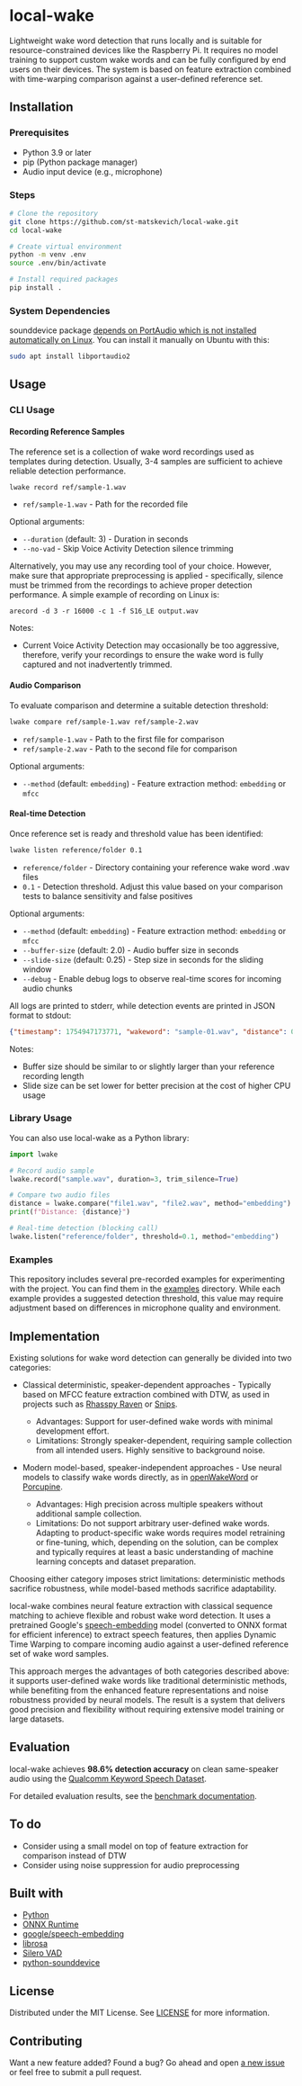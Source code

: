# local-wake

Lightweight wake word detection that runs locally and is suitable for resource-constrained devices like the Raspberry Pi. It requires no model training to support custom wake words and can be fully configured by end users on their devices. The system is based on feature extraction combined with time-warping comparison against a user-defined reference set.

## Installation
### Prerequisites
- Python 3.9 or later
- pip (Python package manager)
- Audio input device (e.g., microphone)

### Steps
```bash
# Clone the repository
git clone https://github.com/st-matskevich/local-wake.git
cd local-wake

# Create virtual environment
python -m venv .env
source .env/bin/activate

# Install required packages
pip install .
```

### System Dependencies
sounddevice package [depends on PortAudio which is not installed automatically on Linux](https://python-sounddevice.readthedocs.io/en/0.5.1/installation.html#installation). You can install it manually on Ubuntu with this:
```bash
sudo apt install libportaudio2
```

## Usage

### CLI Usage

#### Recording Reference Samples
The reference set is a collection of wake word recordings used as templates during detection. Usually, 3-4 samples are sufficient to achieve reliable detection performance.

```bash
lwake record ref/sample-1.wav
```
- `ref/sample-1.wav` - Path for the recorded file

Optional arguments:
- `--duration` (default: 3) - Duration in seconds
- `--no-vad` - Skip Voice Activity Detection silence trimming

Alternatively, you may use any recording tool of your choice. However, make sure that appropriate preprocessing is applied - specifically, silence must be trimmed from the recordings to achieve proper detection performance. A simple example of recording on Linux is:
```
arecord -d 3 -r 16000 -c 1 -f S16_LE output.wav
```

Notes:
 - Current Voice Activity Detection may occasionally be too aggressive, therefore, verify your recordings to ensure the wake word is fully captured and not inadvertently trimmed.

#### Audio Comparison
To evaluate comparison and determine a suitable detection threshold:

```bash
lwake compare ref/sample-1.wav ref/sample-2.wav
```
- `ref/sample-1.wav` - Path to the first file for comparison
- `ref/sample-2.wav` - Path to the second file for comparison

Optional arguments:
- `--method` (default: `embedding`) - Feature extraction method: `embedding` or `mfcc`

#### Real-time Detection
Once reference set is ready and threshold value has been identified:

```bash
lwake listen reference/folder 0.1 
```
- `reference/folder` - Directory containing your reference wake word .wav files
- `0.1` - Detection threshold. Adjust this value based on your comparison tests to balance sensitivity and false positives

Optional arguments:
- `--method` (default: `embedding`) - Feature extraction method: `embedding` or `mfcc`
- `--buffer-size` (default: 2.0) - Audio buffer size in seconds
- `--slide-size` (default: 0.25) - Step size in seconds for the sliding window
- `--debug` - Enable debug logs to observe real-time scores for incoming audio chunks

All logs are printed to stderr, while detection events are printed in JSON format to stdout:
```json
{"timestamp": 1754947173771, "wakeword": "sample-01.wav", "distance": 0.00943875619501332}
```

Notes:
- Buffer size should be similar to or slightly larger than your reference recording length
- Slide size can be set lower for better precision at the cost of higher CPU usage

### Library Usage

You can also use local-wake as a Python library:

```python
import lwake

# Record audio sample
lwake.record("sample.wav", duration=3, trim_silence=True)

# Compare two audio files
distance = lwake.compare("file1.wav", "file2.wav", method="embedding")
print(f"Distance: {distance}")

# Real-time detection (blocking call)
lwake.listen("reference/folder", threshold=0.1, method="embedding")
```

### Examples
This repository includes several pre-recorded examples for experimenting with the project. You can find them in the [examples](/examples) directory. While each example provides a suggested detection threshold, this value may require adjustment based on differences in microphone quality and environment.

## Implementation
Existing solutions for wake word detection can generally be divided into two categories:
- Classical deterministic, speaker-dependent approaches - Typically based on MFCC feature extraction combined with DTW, as used in projects such as [Rhasspy Raven](https://github.com/rhasspy/rhasspy-wake-raven) or [Snips](https://medium.com/snips-ai/machine-learning-on-voice-a-gentle-introduction-with-snips-personal-wake-word-detector-133bd6fb568e).
  - Advantages: Support for user-defined wake words with minimal development effort.
  - Limitations: Strongly speaker-dependent, requiring sample collection from all intended users. Highly sensitive to background noise.

- Modern model-based, speaker-independent approaches - Use neural models to classify wake words directly, as in [openWakeWord](https://github.com/dscripka/openWakeWord) or [Porcupine](https://github.com/Picovoice/porcupine).
  - Advantages: High precision across multiple speakers without additional sample collection.
  - Limitations: Do not support arbitrary user-defined wake words. Adapting to product-specific wake words requires model retraining or fine-tuning, which, depending on the solution, can be complex and typically requires at least a basic understanding of machine learning concepts and dataset preparation.

Choosing either category imposes strict limitations: deterministic methods sacrifice robustness, while model-based methods sacrifice adaptability.

local-wake combines neural feature extraction with classical sequence matching to achieve flexible and robust wake word detection. It uses a pretrained Google's [speech-embedding](https://www.kaggle.com/models/google/speech-embedding) model (converted to ONNX format for efficient inference) to extract speech features, then applies Dynamic Time Warping to compare incoming audio against a user-defined reference set of wake word samples.

This approach merges the advantages of both categories described above: it supports user-defined wake words like traditional deterministic methods, while benefiting from the enhanced feature representations and noise robustness provided by neural models. The result is a system that delivers good precision and flexibility without requiring extensive model training or large datasets.

## Evaluation

local-wake achieves **98.6% detection accuracy** on clean same-speaker audio using the [Qualcomm Keyword Speech Dataset](https://www.qualcomm.com/developer/software/keyword-speech-dataset).  

For detailed evaluation results, see the [benchmark documentation](benchmark/README.md).

## To do
- Consider using a small model on top of feature extraction for comparison instead of DTW
- Consider using noise suppression for audio preprocessing

## Built with
- [Python](https://www.python.org/)
- [ONNX Runtime](https://onnxruntime.ai/) 
- [google/speech-embedding](https://www.kaggle.com/models/google/speech-embedding)
- [librosa](https://librosa.org/)
- [Silero VAD](https://github.com/snakers4/silero-vad)
- [python-sounddevice](https://github.com/spatialaudio/python-sounddevice)

## License
Distributed under the MIT License. See [LICENSE](LICENSE) for more information.

## Contributing
Want a new feature added? Found a bug? 
Go ahead and open [a new issue](https://github.com/st-matskevich/local-wake/issues/new) or feel free to submit a pull request.